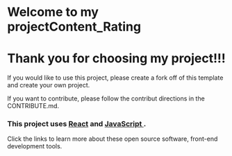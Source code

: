 # Welcome to my projectContent_Rating

# Thank you for choosing my project!!!

If you would like to use this project, please create a fork off of this template and create your own project.

If you want to contribute, please follow the contribut directions in the CONTRIBUTE.md.

### This project uses <a href="https://react.dev/">React</a> and <a href="https://www.javascript.com/"> JavaScript </a>.

Click the links to learn more about these open source software, front-end development tools.
